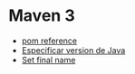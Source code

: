 # Maven 3
- [pom reference](https://maven.apache.org/pom.html)
- [Especificar version de Java](../resources/201911290930.xml)
- [Set final name](../resources/201911291003.xml)
